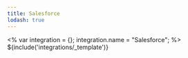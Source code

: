 ```yaml
---
title: Salesforce
lodash: true
---
```

<% var integration = {};
integration.name = "Salesforce"; %>
${include('integrations/_template')}
